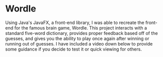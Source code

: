 # Wordle
Using Java's JavaFX, a front-end library, I was able to recreate the front-end for the famous brain game, Wordle. This project interacts with a standard five-word dictionary, provides proper feedback based off of the guesses, and gives you the ability to play once again after winning or running out of guesses. I have included a video down below to provide some guidance if you decide to test it or quick viewing for others. 

